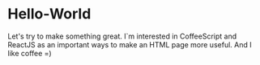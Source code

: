 # Hello-World
Let's try to make something great.
I`m interested in CoffeeScript and ReactJS as an important ways to make an HTML page more useful.
And I like coffee =)
